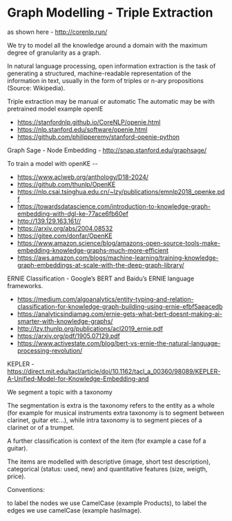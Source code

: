 
# Graph Modelling - Triple Extraction

as shown here - http://corenlp.run/

We try to model all the knowledge around a domain with the maximum degree of granularity as a graph.

In natural language processing, open information extraction is the task of generating a structured, machine-readable representation of the information in text, usually in the form of triples or n-ary propositions (Source: Wikipedia).

Triple extraction may be manual or automatic
The automatic may be with pretrained model example openIE 
* https://stanfordnlp.github.io/CoreNLP/openie.html
* https://nlp.stanford.edu/software/openie.html
* https://github.com/philipperemy/stanford-openie-python


Graph Sage - Node Embedding - http://snap.stanford.edu/graphsage/

To train a model with openKE -- 
* https://www.aclweb.org/anthology/D18-2024/
* https://github.com/thunlp/OpenKE
* https://nlp.csai.tsinghua.edu.cn/~lzy/publications/emnlp2018_openke.pdf
* https://towardsdatascience.com/introduction-to-knowledge-graph-embedding-with-dgl-ke-77ace6fb60ef
* http://139.129.163.161//
* https://arxiv.org/abs/2004.08532
* https://gitee.com/donfar/OpenKE
* https://www.amazon.science/blog/amazons-open-source-tools-make-embedding-knowledge-graphs-much-more-efficient
* https://aws.amazon.com/blogs/machine-learning/training-knowledge-graph-embeddings-at-scale-with-the-deep-graph-library/

ERNIE Classification - Google’s BERT and Baidu’s ERNIE language frameworks.
* https://medium.com/algoanalytics/entity-typing-and-relation-classification-for-knowledge-graph-building-using-ernie-efbf5aeacedb
* https://analyticsindiamag.com/ernie-gets-what-bert-doesnt-making-ai-smarter-with-knowledge-graphs/
* http://lzy.thunlp.org/publications/acl2019_ernie.pdf
* https://arxiv.org/pdf/1905.07129.pdf
* https://www.activestate.com/blog/bert-vs-ernie-the-natural-language-processing-revolution/

KEPLER - https://direct.mit.edu/tacl/article/doi/10.1162/tacl_a_00360/98089/KEPLER-A-Unified-Model-for-Knowledge-Embedding-and

We segment a topic with a taxonomy 

The segmentation is extra is the taxonomy refers to the entity as a whole (for example for musical instruments extra taxonomy is to segment between clarinet, guitar etc...), while intra taxonomy is to segment pieces of a clarinet or of a trumpet.

A further classification is context of the item (for example a case fof a guitar).


The items are modelled with descriptive (image, short test description), categorical (status: used, new) and quantitative features (size, weigth, price).


Conventions:

to label the nodes we use CamelCase (example Products), to label the edges we use camelCase (example hasImage).
